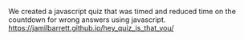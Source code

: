 We created a javascript quiz that was timed and reduced time on the countdown for wrong answers using javascript. 
https://jamilbarrett.github.io/hey_quiz_is_that_you/
